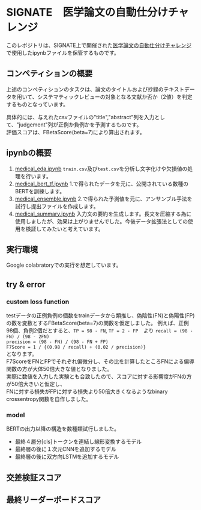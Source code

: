# SIGNATE　医学論文の自動仕分けチャレンジ
このレポジトリは、SIGNATE上で開催された[医学論文の自動仕分けチャレンジ](https://signate.jp/competitions/471)で使用したipynbファイルを保管するものです。<br>

## コンペティションの概要
上述のコンペティションのタスクは、論文のタイトルおよび抄録のテキストデータを用いて、システマティックレビューの対象となる文献か否か（2値）を判定するものとなっています。


具体的には、与えれたcsvファイルの"title","abstract"列を入力として、"judgement"列が正例か負例かを予測するものです。<br>
評価スコアは、FBetaScore(beta=7)により算出されます。

## ipynbの概要
1. [medical_eda.ipynb](medical_eda.ipynb) `train.csv`及び`test.csv`を分析し文字化けや欠損値の処理を行います。
2. [medical_bert_tf.ipynb](medical_bert_tf.ipynb) 1.で得られたデータを元に、公開されている数種のBERTを訓練します。
3. [medical_ensemble.ipynb](medical_ensemble.ipynb) 2.で得られた予測値を元に、アンサンブル手法を試行し提出ファイルを作成します。
4. [medical_summary.ipynb](medical_summary.ipynb) 入力文の要約を生成します。長文を圧縮する為に使用しましたが、効果は上がりませんでした。今後データ拡張法としての使用を検証してみたいと考えています。
## 実行環境
Google colabratoryでの実行を想定しています。

## try & error
### custom loss function
testデータの正例負例の個数をtrainデータから類推し、偽陰性(FN)と偽陽性(FP)の数を変数とするFBetaScore(beta=7)の関数を仮定しました。
例えば、正例98個、負例2個だとすると、`TP = 98 - FN`, `TF = 2 - FP`　より
`recall = (98 - FN) / (98 - 2FN)`<br>
`precision = (98 - FN) / (98 - FN + FP)`<br>
`F7Score = 1 / {(0.98 / recall) + (0.02 / precision)}`<br>
となります。<br>
F7ScoreをFNとFPでそれぞれ偏微分し、その比を計算したところFNによる偏導関数の方が大体50倍大きな値となりました。<br>
実際に数値を入力した実験とも合致したので、スコアに対する影響度がFNの方が50倍大きいと仮定し、<br>
FNに対する損失がFPに対する損失より50倍大きくなるようなbinary crossentropy関数を自作しました。
### model
BERTの出力以降の構造を数種類試行しました。<br>
 - 最終４層分[cls]トークンを連結し線形変換するモデル
 - 最終層の後に１次元CNNを追加するモデル
 - 最終層の後に双方向LSTMを追加するモデル


## 交差検証スコア

## 最終リーダーボードスコア
